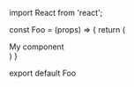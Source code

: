 import React from 'react';

const Foo = (props) => {
  return (
    <div>
      My component
    </div>
  )
}

export default Foo


